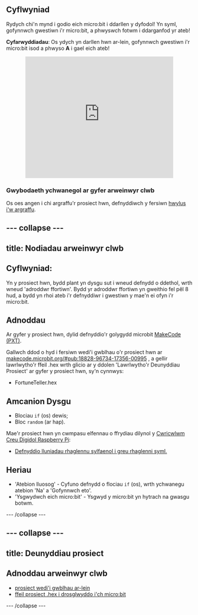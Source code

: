 ## Cyflwyniad

Rydych chi'n mynd i godio eich micro:bit i ddarllen y dyfodol! Yn syml, gofynnwch gwestiwn i'r micro:bit, a phwyswch fotwm i ddarganfod yr ateb!

**Cyfarwyddiadau**: Os ydych yn darllen hwn ar-lein, gofynnwch gwestiwn i'r micro:bit isod a phwyso **A** i gael eich ateb!

<div class="trinket" style="width:400px;margin: 0 auto;">
<div style="position:relative;height:0;padding-bottom:81.97%;overflow:hidden;"><iframe style="position:absolute;top:0;left:0;width:100%;height:100%;" src="https://makecode.microbit.org/---run?id=18828-96734-17356-00995" allowfullscreen="allowfullscreen" sandbox="allow-popups allow-scripts allow-same-origin" frameborder="0"></iframe></div>
</div>

### Gwybodaeth ychwanegol ar gyfer arweinwyr clwb

Os oes angen i chi argraffu'r prosiect hwn, defnyddiwch y fersiwn [hwylus i'w argraffu](https://projects.raspberrypi.org/en/projects/fortune-teller/print).

## \--- collapse \---

## title: Nodiadau arweinwyr clwb

## Cyflwyniad:

Yn y prosiect hwn, bydd plant yn dysgu sut i wneud defnydd o ddethol, wrth wneud 'adroddwr ffortiwn'. Bydd yr adroddwr ffortiwn yn gweithio fel pêl 8 hud, a bydd yn rhoi ateb i'r defnyddiwr i gwestiwn y mae'n ei ofyn i'r micro:bit.

## Adnoddau

Ar gyfer y prosiect hwn, dylid defnyddio'r golygydd microbit [MakeCode (PXT)](http://jumpto.cc/pxt-new).

Gallwch ddod o hyd i fersiwn wedi'i gwblhau o'r prosiect hwn ar [makecode.microbit.org/#pub:18828-96734-17356-00995](https://makecode.microbit.org/#pub:18828-96734-17356-00995) , a gellir lawrlwytho'r ffeil .hex wrth glicio ar y ddolen 'Lawrlwytho'r Deunyddiau Prosiect' ar gyfer y prosiect hwn, sy'n cynnwys:

* FortuneTeller.hex

## Amcanion Dysgu

* Blociau `if` (os) dewis;
* Bloc `random` (ar hap).

Mae'r prosiect hwn yn cwmpasu elfennau o ffrydiau dilynol y [Cwricwlwm Creu Digidol Raspberry Pi](http://rpf.io/curriculum):

* [Defnyddio lluniadau rhaglennu sylfaenol i greu rhaglenni syml.](https://www.raspberrypi.org/curriculum/programming/creator)

## Heriau

* 'Atebion lluosog' - Cyfuno defnydd o flociau `if` (os), wrth ychwanegu atebion 'Na' a 'Gofynnwch eto'.
* 'Ysgwydwch eich micro:bit' - Ysgwyd y micro:bit yn hytrach na gwasgu botwm.

\--- /collapse \---

## \--- collapse \---

## title: Deunyddiau prosiect

## Adnoddau arweinwyr clwb

* [prosiect wedi'i gwblhau ar-lein](https://makecode.microbit.org/#pub:18828-96734-17356-00995)
* [ffeil prosiect .hex i drosglwyddo i'ch micro:bit](resources/microbit-Fortune-Teller.hex)

\--- /collapse \---